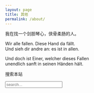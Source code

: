 ```yaml
---
layout: page
title: 其他
permalink: /about/
---
```


我在找一个剑胆琴心，侠骨柔肠的人。

Wir alle fallen. Diese Hand da fällt.<br>
Und sieh dir andre an: es ist in allen.<p>

Und doch ist Einer, welcher dieses Fallen<br>
unendlich sanft in seinen Händen hält. 

搜索本站
<!-- HTML elements for search -->
<div id="search-container">
  <input type="text" id="search-input" placeholder="search...">
  <ul id="results-container"></ul>
</div>

<!-- script pointing to jekyll-search.js -->
<script src="/simple-jekyll-search.min.js"></script>
